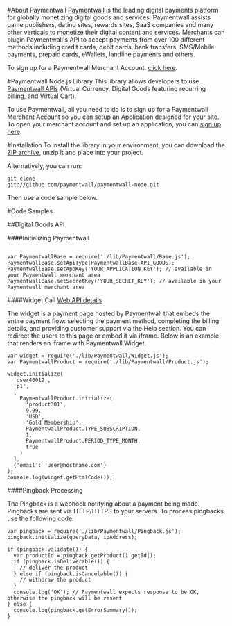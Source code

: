 #About Paymentwall
[Paymentwall](http://paymentwall.com/?source=gh-node) is the leading digital payments platform for globally monetizing digital goods and services. Paymentwall assists game publishers, dating sites, rewards sites, SaaS companies and many other verticals to monetize their digital content and services. 
Merchants can plugin Paymentwall's API to accept payments from over 100 different methods including credit cards, debit cards, bank transfers, SMS/Mobile payments, prepaid cards, eWallets, landline payments and others. 

To sign up for a Paymentwall Merchant Account, [click here](http://paymentwall.com/signup/merchant?source=gh-node).

#Paymentwall Node.js Library
This library allows developers to use [Paymentwall APIs](http://paymentwall.com/en/documentation/API-Documentation/722?source=gh-node) (Virtual Currency, Digital Goods featuring recurring billing, and Virtual Cart).

To use Paymentwall, all you need to do is to sign up for a Paymentwall Merchant Account so you can setup an Application designed for your site.
To open your merchant account and set up an application, you can [sign up here](http://paymentwall.com/signup/merchant?source=gh-node).

#Installation
To install the library in your environment, you can download the [ZIP archive](https://github.com/paymentwall/paymentwall-node/archive/master.zip), unzip it and place into your project.

Alternatively, you can run:

  <code>git clone git://github.com/paymentwall/paymentwall-node.git</code>

Then use a code sample below.

#Code Samples

##Digital Goods API

####Initializing Paymentwall
<pre><code>
var PaymentwallBase = require('./lib/Paymentwall/Base.js');
PaymentwallBase.setApiType(PaymentwallBase.API_GOODS);
PaymentwallBase.setAppKey('YOUR_APPLICATION_KEY'); // available in your Paymentwall merchant area
PaymentwallBase.setSecretKey('YOUR_SECRET_KEY'); // available in your Paymentwall merchant area
</code></pre>

####Widget Call
[Web API details](http://www.paymentwall.com/en/documentation/Digital-Goods-API/710#paymentwall_widget_call_flexible_widget_call)

The widget is a payment page hosted by Paymentwall that embeds the entire payment flow: selecting the payment method, completing the billing details, and providing customer support via the Help section. You can redirect the users to this page or embed it via iframe. Below is an example that renders an iframe with Paymentwall Widget.

<pre><code>var widget = require('./lib/Paymentwall/Widget.js');
var PaymentwallProduct = require('./lib/Paymentwall/Product.js');

widget.initialize(
  'user40012',
  'p1',
  [
    PaymentwallProduct.initialize(
      'product301',
      9.99,
      'USD',
      'Gold Membership',
      PaymentwallProduct.TYPE_SUBSCRIPTION,
      1,
      PaymentwallProduct.PERIOD_TYPE_MONTH,
      true
    )
  ],
  {'email': 'user@hostname.com'}
);
console.log(widget.getHtmlCode());
</code></pre>

####Pingback Processing

The Pingback is a webhook notifying about a payment being made. Pingbacks are sent via HTTP/HTTPS to your servers. To process pingbacks use the following code:
<pre><code>var pingback = require('./lib/Paymentwall/Pingback.js');
pingback.initialize(queryData, ipAddress);

if (pingback.validate()) {
  var productId = pingback.getProduct().getId();
  if (pingback.isDeliverable()) {
    // deliver the product
  } else if (pingback.isCancelable()) {
    // withdraw the product
  } 
  console.log('OK'); // Paymentwall expects response to be OK, otherwise the pingback will be resent
} else {
  console.log(pingback.getErrorSummary());
}</code></pre>
